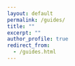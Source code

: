 ```yaml
---
layout: default
permalink: /guides/
title: ""
excerpt: ""
author_profile: true
redirect_from: 
  - /guides.html
---
```


